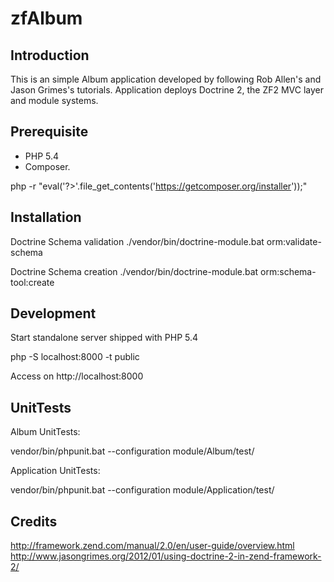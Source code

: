 zfAlbum
=======

Introduction
------------
This is an simple Album application developed by following Rob Allen's and Jason Grimes's tutorials.
Application deploys Doctrine 2, the ZF2 MVC layer and module systems.

Prerequisite
------------
- PHP 5.4
- Composer.

php -r "eval('?>'.file_get_contents('https://getcomposer.org/installer'));"


Installation
------------

Doctrine Schema validation
./vendor/bin/doctrine-module.bat orm:validate-schema

Doctrine Schema creation
 ./vendor/bin/doctrine-module.bat orm:schema-tool:create


Development
-----------
Start standalone server shipped with PHP 5.4

php -S localhost:8000 -t public

Access on http://localhost:8000

UnitTests
---------

Album UnitTests:

vendor/bin/phpunit.bat --configuration module/Album/test/

Application UnitTests:

vendor/bin/phpunit.bat --configuration module/Application/test/

Credits
-------

http://framework.zend.com/manual/2.0/en/user-guide/overview.html
http://www.jasongrimes.org/2012/01/using-doctrine-2-in-zend-framework-2/

